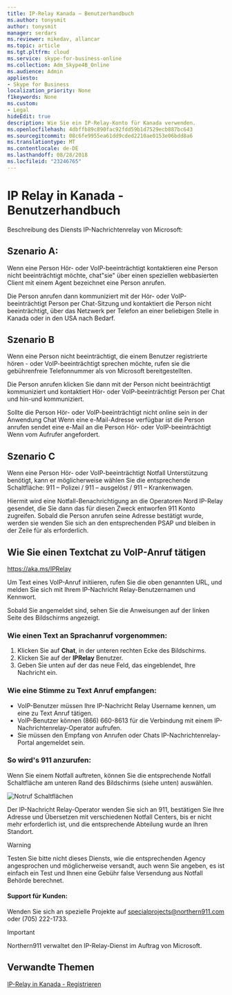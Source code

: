 ```yaml
---
title: IP-Relay Kanada – Benutzerhandbuch
ms.author: tonysmit
author: tonysmit
manager: serdars
ms.reviewer: mikedav, allancar
ms.topic: article
ms.tgt.pltfrm: cloud
ms.service: skype-for-business-online
ms.collection: Adm_Skype4B_Online
ms.audience: Admin
appliesto:
- Skype for Business
localization_priority: None
f1keywords: None
ms.custom:
- Legal
hideEdit: true
description: Wie Sie ein IP-Relay-Konto für Kanada verwenden.
ms.openlocfilehash: 4dbffb89c890fac92fdd59b1d7529ecb887bc643
ms.sourcegitcommit: 08c6fe9955ea61dd9cded2210ae0153e06bdd8a6
ms.translationtype: MT
ms.contentlocale: de-DE
ms.lasthandoff: 08/28/2018
ms.locfileid: "23246765"
---
```

# <a name="ip-relay-in-canada---user-guide"></a>IP Relay in Kanada - Benutzerhandbuch

Beschreibung des Diensts IP-Nachrichtenrelay von Microsoft:

## <a name="scenario-a"></a>Szenario A:
Wenn eine Person Hör- oder VoIP-beeinträchtigt kontaktieren eine Person nicht beeinträchtigt möchte, chat"sie" über einen speziellen webbasierten Client mit einem Agent bezeichnet eine Person anrufen.

Die Person anrufen dann kommuniziert mit der Hör- oder VoIP-beeinträchtigt Person per Chat-Sitzung und kontaktiert die Person nicht beeinträchtigt, über das Netzwerk per Telefon an einer beliebigen Stelle in Kanada oder in den USA nach Bedarf.

## <a name="scenario-b"></a>Szenario B
Wenn eine Person nicht beeinträchtigt, die einem Benutzer registrierte hören - oder VoIP-beeinträchtigt sprechen möchte, rufen sie die gebührenfreie Telefonnummer als von Microsoft bereitgestellten.

Die Person anrufen klicken Sie dann mit der Person nicht beeinträchtigt kommuniziert und kontaktiert Hör- oder VoIP-beeinträchtigt Person per Chat und hin-und kommuniziert.

Sollte die Person Hör- oder VoIP-beeinträchtigt nicht online sein in der Anwendung Chat Wenn eine e-Mail-Adresse verfügbar ist die Person anrufen sendet eine e-Mail an die Person Hör- oder VoIP-beeinträchtigt Wenn vom Aufrufer angefordert.

## <a name="scenario-c"></a>Szenario C
Wenn eine Person Hör- oder VoIP-beeinträchtigt Notfall Unterstützung benötigt, kann er möglicherweise wählen Sie die entsprechende Schaltfläche: 911 – Polizei / 911 – ausgelöst / 911 – Krankenwagen.

Hiermit wird eine Notfall-Benachrichtigung an die Operatoren Nord IP-Relay gesendet, die Sie dann das für diesen Zweck entworfen 911 Konto zugreifen. Sobald die Person anrufen seine Adresse bestätigt wurde, werden sie wenden Sie sich an den entsprechenden PSAP und bleiben in der Zeile für als erforderlich.

## <a name="how-to-place-a-text-chat-to-voice-call"></a>Wie Sie einen Textchat zu VoIP-Anruf tätigen

https://aka.ms/IPRelay

Um Text eines VoIP-Anruf initiieren, rufen Sie die oben genannten URL, und melden Sie sich mit Ihrem IP-Nachricht Relay-Benutzernamen und Kennwort.

Sobald Sie angemeldet sind, sehen Sie die Anweisungen auf der linken Seite des Bildschirms angezeigt.

### <a name="how-to-make-a-text-to-voice-call"></a>Wie einen Text an Sprachanruf vorgenommen:
1. Klicken Sie auf **Chat**, in der unteren rechten Ecke des Bildschirms.
2. Klicken Sie auf der **IPRelay** Benutzer.
3. Geben Sie unten auf der das neue Feld, das eingeblendet, Ihre Nachricht ein.

### <a name="how-to-receive-a-voice-to-text-call"></a>Wie eine Stimme zu Text Anruf empfangen:
- VoIP-Benutzer müssen Ihre IP-Nachricht Relay Username kennen, um eine zu Text Anruf tätigen.
- VoIP-Benutzer können (866) 660-8613 für die Verbindung mit einem IP-Nachrichtenrelay-Operator aufrufen.
- Sie müssen den Empfang von Anrufen oder Chats IP-Nachrichtenrelay-Portal angemeldet sein.

### <a name="how-to-place-a-911-call"></a>So wird's 911 anzurufen:
Wenn Sie einem Notfall auftreten, können Sie die entsprechende Notfall Schaltfläche am unteren Rand des Bildschirms (siehe unten) auswählen.

![Notruf Schaltflächen](../images/ip-relay-emergency-buttons.png)

Der IP-Nachricht Relay-Operator wenden Sie sich an 911, bestätigen Sie Ihre Adresse und Übersetzen mit verschiedenen Notfall Centers, bis er nicht mehr erforderlich ist, und die entsprechende Abteilung wurde an Ihren Standort.

> [!WARNING]
> Testen Sie bitte nicht dieses Diensts, wie die entsprechenden Agency angesprochen und möglicherweise versandt, auch wenn Sie angeben, es ist einfach ein Test und Ihnen eine Gebühr false Versendung aus Notfall Behörde berechnet.

#### <a name="customer-support"></a>Support für Kunden:
Wenden Sie sich an spezielle Projekte auf [specialprojects@northern911.com](mailto:specialprojects@northern911.com) oder (705) 222-1733.

> [!IMPORTANT]
> Northern911 verwaltet den IP-Relay-Dienst im Auftrag von Microsoft.

## <a name="related-topics"></a>Verwandte Themen

[IP-Relay in Kanada - Registrieren](ip-relay-canada-email-signup.md)






